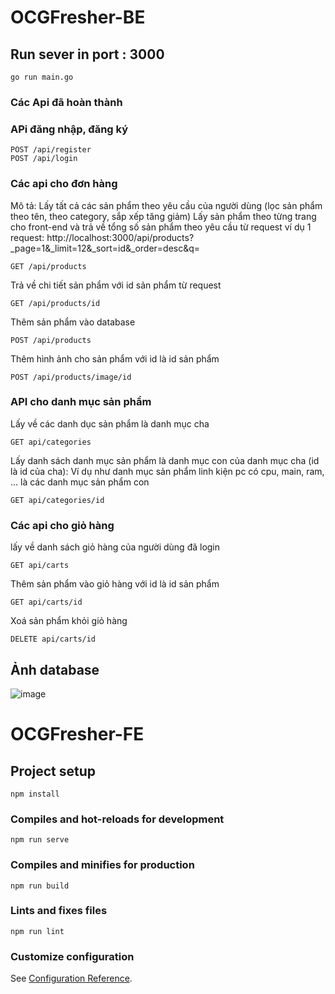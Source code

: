 # OCGFresher-BE

## Run sever in port : 3000
```
go run main.go
```
### Các Api đã hoàn thành 
    
### APi đăng nhập, đăng ký
```
POST /api/register
POST /api/login
```

### Các api cho đơn hàng

Mô tả: Lấy tất cả các sản phẩm theo yêu cầu của người dùng (lọc sản phẩm theo tên, theo category, sắp xếp tăng giảm)
Lấy sản phẩm theo từng trang cho front-end và trả về tổng số sản phẩm theo yêu cầu từ request
ví dụ 1 request: http://localhost:3000/api/products?_page=1&_limit=12&_sort=id&_order=desc&q=
```
GET /api/products
```

Trả về chi tiết sản phẩm với id sản phẩm từ request
```
GET /api/products/id
```

Thêm sản phẩm vào database
```
POST /api/products
```

Thêm hình ảnh cho sản phẩm với id là id sản phẩm
```
POST /api/products/image/id
```
### API cho danh mục sản phẩm
Lấy về các danh dục sản phẩm là danh mục cha 
```
GET api/categories
```

Lấy danh sách danh mục sản phẩm là danh mục con của danh mục cha (id là id của cha): Ví dụ như danh mục sản phẩm linh kiện pc có cpu, main, ram, ... là các danh mục sản phẩm con
```
GET api/categories/id
```
### Các api cho giỏ hàng
lấy về danh sách giỏ hàng của người dùng đã login
```
GET api/carts
```

Thêm sản phẩm vào giỏ hàng với id là id sản phẩm
```
GET api/carts/id
```

Xoá sản phẩm khỏi giỏ hàng
```
DELETE api/carts/id
```



## Ảnh database
![image](https://user-images.githubusercontent.com/43265144/123946816-d62f2580-d9c9-11eb-9d29-3551a2fb584f.png)


# OCGFresher-FE

## Project setup
```
npm install
```

### Compiles and hot-reloads for development
```
npm run serve
```

### Compiles and minifies for production
```
npm run build
```

### Lints and fixes files
```
npm run lint
```

### Customize configuration
See [Configuration Reference](https://cli.vuejs.org/config/).



